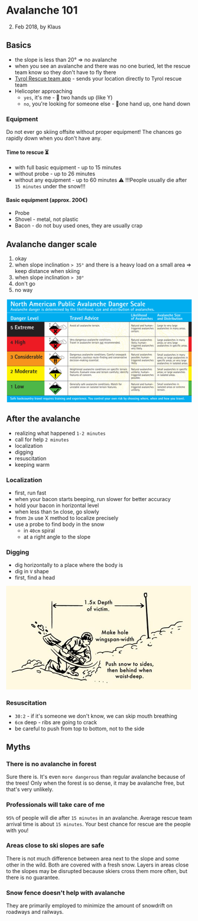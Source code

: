 # Avalanche 101

2. Feb 2018, by Klaus 

## Basics

- the slope is less than 20° => no avalanche
- when you see an avalanche and there was no one buried, let the rescue team know so they don't have to fly there
- [Tyrol Rescue team app](https://www.leitstelle-tirol.at/leistungen/zusatzleistungen/) - sends your location directly to Tyrol rescue team
- Helicopter approaching
  - `yes`, it's me - 🙌 two hands up (like Y)
  - `no`, you're looking for someone else - 🕺one hand up, one hand down


### Equipment

Do not ever go skiing offsite without proper equipment! The chances go rapidly down when you don't have any.

#### Time to rescue ⏳

- with full basic equipment - up to 15 minutes
- without probe - up to 26 minutes
- without any equipment - up to 60 minutes ⚠️ !!!People usually die after `15 minutes` under the snow!!!

#### Basic equipment (approx. 200€)

- Probe
- Shovel - metal, not plastic
- Bacon - do not buy used ones, they are usually crap

## Avalanche danger scale

1. okay
2. when slope inclination `> 35°` and there is a heavy load on a small area => keep distance when skiing
3. when slope inclination `> 30°`
4. don't go
5. no way

![Avalanche danger scale](/assets/avalanche-danger-scale.jpeg)

## After the avalanche

- realizing what happened `1-2 minutes`
- call for help `2 minutes`
- localization
- digging
- resuscitation
- keeping warm

### Localization

- first, run fast
- when your bacon starts beeping, run slower for better accuracy
- hold your bacon in horizontal level
- when less than `5m` close, go slowly
- from `2m` use X method to localize precisely
- use a probe to find body in the snow
  - in `40cm` spiral
  - at a right angle to the slope
  
### Digging

- dig horizontally to a place where the body is 
- dig in `V` shape
- first, find a head

![how to dig](/assets/avalanche-digging.jpeg)


### Resuscitation

- `30:2` - if it's someone we don't know, we can skip mouth breathing
- `6cm` deep - ribs are going to crack
- be careful to push from top to bottom, not to the side

## Myths

### There is no avalanche in forest

Sure there is. It's even `more dangerous` than regular avalanche because of the trees! Only when the forest is so dense, it may be avalanche free, but that's very unlikely. 

### Professionals will take care of me

`95%` of people will die after `15 minutes` in an avalanche. Average rescue team arrival time is about `15 minutes`. Your best chance for rescue are the people with you!

### Areas close to ski slopes are safe

There is not much difference between area next to the slope and some other in the wild. Both are covered with a fresh snow. Layers in areas close to the slopes may be disrupted because skiers cross them more often, but there is no guarantee.

### Snow fence doesn't help with avalanche

They are primarily employed to minimize the amount of snowdrift on roadways and railways.
